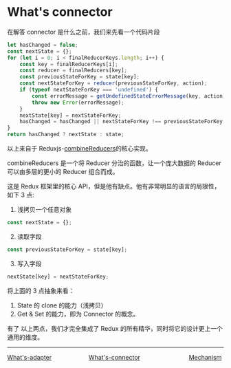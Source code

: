<!--
 * @Author: zhengyuan
 * @LastEditors: zhengyuan
 * @Description: file content
 * @Date: 2019-04-25 17:28:15
 * @LastEditTime: 2019-04-26 10:15:13
 -->
# What's connector

在解答 connector 是什么之前，我们来先看一个代码片段

```javascript
let hasChanged = false;
const nextState = {};
for (let i = 0; i < finalReducerKeys.length; i++) {
	const key = finalReducerKeys[i];
	const reducer = finalReducers[key];
	const previousStateForKey = state[key];
	const nextStateForKey = reducer(previousStateForKey, action);
	if (typeof nextStateForKey === 'undefined') {
		const errorMessage = getUndefinedStateErrorMessage(key, action);
		throw new Error(errorMessage);
	}
	nextState[key] = nextStateForKey;
	hasChanged = hasChanged || nextStateForKey !== previousStateForKey;
}
return hasChanged ? nextState : state;
```

以上来自于 Reduxjs-[combineReducers](https://github.com/reduxjs/redux/blob/master/src/combineReducers.js)的核心实现。

combineReducers 是一个将 Reducer 分治的函数，让一个庞大数据的 Reducer 可以由多层的更小的 Reducer 组合而成。

这是 Redux 框架里的核心 API，但是他有缺点。他有非常明显的语言的局限性，如下 3 点:

1. 浅拷贝一个任意对象

```javascript
const nextState = {};
```

2. 读取字段

```javascript
const previousStateForKey = state[key];
```

3. 写入字段

```javascript
nextState[key] = nextStateForKey;
```

将上面的 3 点抽象来看：

1. State 的 clone 的能力（浅拷贝）
2. Get & Set 的能力，即为 Connector 的概念。

有了 以上两点，我们才完全集成了 Redux 的所有精华，同时将它的设计更上一个通用的维度。

---
<div style="width:100%;height:40px;">
    <a style="width:33%;float:left;" href="./What's-adapter.md">What's-adapter</a>
    <a style="width:33%;float:left;text-align:center;" href="./What's-connector.md">What's-connector</a>
    <a style="width:33%;float:left;text-align:right;" href="./Mechanism-cn.md">Mechanism</a>
</div>